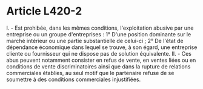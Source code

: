 # Article L420-2

I. - Est prohibée, dans les mêmes conditions, l'exploitation abusive par une entreprise ou un groupe d'entreprises :   1° D'une position dominante sur le marché intérieur ou une partie substantielle de celui-ci ;   2° De l'état de dépendance économique dans lequel se trouve, à son égard, une entreprise cliente ou fournisseur qui ne dispose pas de solution équivalente.   II. - Ces abus peuvent notamment consister en refus de vente, en ventes liées ou en conditions de vente discriminatoires ainsi que dans la rupture de relations commerciales établies, au seul motif que le partenaire refuse de se soumettre à des conditions commerciales injustifiées.